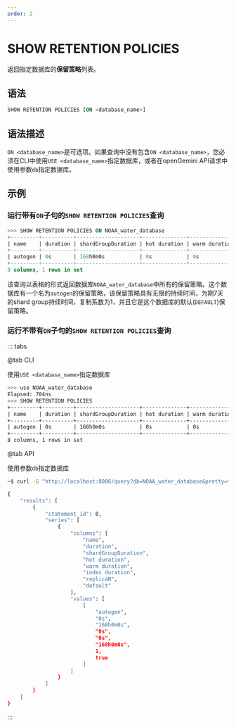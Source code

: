 ```yaml
---
order: 2
---
```


# SHOW RETENTION POLICIES

返回指定数据库的**保留策略**列表。

## 语法

```sql
SHOW RETENTION POLICIES [ON <database_name>]
```

## 语法描述

`ON <database_name>`是可选项。如果查询中没有包含`ON <database_name>`，您必须在CLI中使用`USE <database_name>`指定数据库，或者在openGemini API请求中使用参数`db`指定数据库。

## 示例

### 运行带有`ON`子句的`SHOW RETENTION POLICIES`查询

```sql
>>> SHOW RETENTION POLICIES ON NOAA_water_database
+---------+----------+--------------------+--------------+---------------+----------------+----------+---------+
| name    | duration | shardGroupDuration | hot duration | warm duration | index duration | replicaN | default |
+---------+----------+--------------------+--------------+---------------+----------------+----------+---------+
| autogen | 0s       | 168h0m0s           | 0s           | 0s            | 168h0m0s       | 1        | true    |
+---------+----------+--------------------+--------------+---------------+----------------+----------+---------+
8 columns, 1 rows in set
```

该查询以表格的形式返回数据库`NOAA_water_database`中所有的保留策略。这个数据库有一个名为`autogen`的保留策略，该保留策略具有无限的持续时间，为期7天的shard group持续时间，复制系数为1，并且它是这个数据库的默认(`DEFAULT`)保留策略。

### 运行不带有`ON`子句的`SHOW RETENTION POLICIES`查询

::: tabs

@tab CLI

使用`USE <database_name>`指定数据库

```bash
>>> use NOAA_water_database
Elapsed: 704ns
>>> SHOW RETENTION POLICIES
+---------+----------+--------------------+--------------+---------------+----------------+----------+---------+
| name    | duration | shardGroupDuration | hot duration | warm duration | index duration | replicaN | default |
+---------+----------+--------------------+--------------+---------------+----------------+----------+---------+
| autogen | 0s       | 168h0m0s           | 0s           | 0s            | 168h0m0s       | 1        | true    |
+---------+----------+--------------------+--------------+---------------+----------------+----------+---------+
8 columns, 1 rows in set
```

@tab API

使用参数`db`指定数据库

```bash
~$ curl -G "http://localhost:8086/query?db=NOAA_water_database&pretty=true" --data-urlencode "q=SHOW RETENTION POLICIES"

{
    "results": [
        {
            "statement_id": 0,
            "series": [
                {
                    "columns": [
                        "name",
                        "duration",
                        "shardGroupDuration",
                        "hot duration",
                        "warm duration",
                        "index duration",
                        "replicaN",
                        "default"
                    ],
                    "values": [
                        [
                            "autogen",
                            "0s",
                            "168h0m0s",
                            "0s",
                            "0s",
                            "168h0m0s",
                            1,
                            true
                        ]
                    ]
                }
            ]
        }
    ]
}
```

:::
